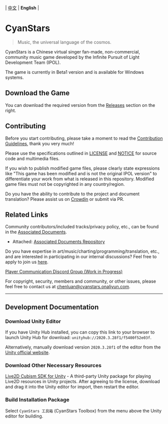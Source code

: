 | [中文](README.md) | **English** |


# CyanStars

> Music, the universal language of the cosmos.

CyanStars is a Chinese virtual singer fan-made, non-commercial, community music game developed by the Infinite Pursuit of Light Development Team (IPOL).

The game is currently in Beta1 version and is available for Windows systems.


## Download the Game

You can download the required version from the [Releases](https://github.com/IPOL-Studio/CyanStars/releases) section on the right.


## Contributing

Before you start contributing, please take a moment to read the [Contribution Guidelines](CONTRIBUTING.md), thank you very much!

Please use the specifications outlined in [LICENSE](LICENSE) and [NOTICE](NOTICE) for source code and multimedia files.

If you wish to publish modified game files, please clearly state expressions like "This game has been modified and is not the original IPOL version" to differentiate your work from what is released in this repository. Modified game files must not be copyrighted in any country/region.

Do you have the ability to contribute to the project and document translation? Please assist us on [Crowdin](https://crowdin.com/project/cyanstars) or submit via PR.


## Related Links

Community contributors/included tracks/privacy policy, etc., can be found in the [Associated Documents](https://ipol-studio.github.io/CyanStars_Docs/).

- Attached: [Associated Documents Repository](https://github.com/IPOL-Studio/CyanStars_Docs)

Do you have expertise in art/music/charting/programming/translation, etc., and are interested in participating in our internal discussions? Feel free to apply to join us [here](http://chenluan.mikecrm.com/JeKq3DU).

[Player Communication Discord Group (Work in Progress)](https://discord.gg/FNgbqQQY)

For copyright, security, members and community, or other issues, please feel free to contact us at <chenluan@cyanstars.onaliyun.com>.

---

## Development Documentation

### Download Unity Editor

If you have Unity Hub installed, you can copy this link to your browser to launch Unity Hub for download: `unityhub://2020.3.28f1/f5400f52e03f`.

Alternatively, manually download version `2020.3.28f1` of the editor from the [Unity official website](https://unity3d.com/get-unity/download/archive).

### Download Other Necessary Resources

[Live2D Cubism SDK for Unity](https://www.live2d.com/zh-CHS/sdk/download/unity/) - A third-party Unity package for playing Live2D resources in Unity projects. After agreeing to the license, download and drag it into the Unity editor for import, then restart the editor.

### Build Installation Package

Select `CyanStars 工具箱` (CyanStars Toolbox) from the menu above the Unity editor for building.
